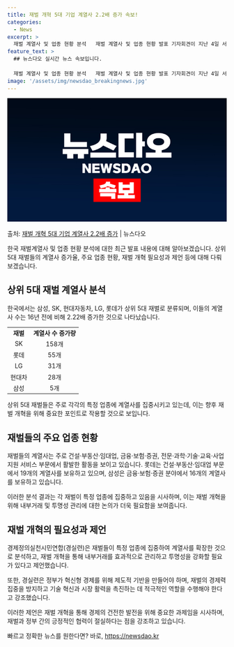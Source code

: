 ```yaml
---
title: 재벌 개혁 5대 기업 계열사 2.2배 증가 속보!
categories:
  - News
excerpt: >
  재벌 계열사 및 업종 현황 분석   재벌 계열사 및 업종 현황 발표 기자회견이 지난 4일 서울 종로구 경제정…
feature_text: >
  ## 뉴스다오 실시간 뉴스 속보입니다.

  재벌 계열사 및 업종 현황 분석   재벌 계열사 및 업종 현황 발표 기자회견이 지난 4일 서울 종로구 경제정…
image: '/assets/img/newsdao_breakingnews.jpg'
---
```


![뉴스다오 속보](/assets/img/newsdao_breakingnews.jpg)

<p>출처: <a href="https://newsdao.kr/4053" rel="dofollow">재벌 개혁 5대 기업 계열사 2.2배 증가</a> | 뉴스다오</p>

<p data-ke-size="size16">한국 재벌계열사 및 업종 현황 분석에 대한 최근 발표 내용에 대해 알아보겠습니다. 상위 5대 재벌들의 계열사 증가율, 주요 업종 현황, 재벌 개혁 필요성과 제언 등에 대해 다뤄보겠습니다.</p>

<h2 data-ke-size="size26">상위 5대 재벌 계열사 분석</h2>
한국에서는 삼성, SK, 현대자동차, LG, 롯데가 상위 5대 재벌로 분류되며, 이들의 계열사 수는 16년 전에 비해 2.22배 증가한 것으로 나타났습니다.

<table>
  <tr>
    <td style="text-align: center; height: 17px;"><b>재벌</b></td>
    <td style="text-align: center; height: 17px;"><b>계열사 수 증가량</b></td>
  </tr>
  <tr>
    <td style="text-align: center; height: 17px;">SK</td>
    <td style="text-align: center; height: 17px;">158개</td>
  </tr>
  <tr>
    <td style="text-align: center; height: 17px;">롯데</td>
    <td style="text-align: center; height: 17px;">55개</td>
  </tr>
  <tr>
    <td style="text-align: center; height: 17px;">LG</td>
    <td style="text-align: center; height: 17px;">31개</td>
  </tr>
  <tr>
    <td style="text-align: center; height: 17px;">현대차</td>
    <td style="text-align: center; height: 17px;">28개</td>
  </tr>
  <tr>
    <td style="text-align: center; height: 17px;">삼성</td>
    <td style="text-align: center; height: 17px;">5개</td>
  </tr>
</table>

<p data-ke-size="size16">상위 5대 재벌들은 주로 각각의 특정 업종에 계열사를 집중시키고 있는데, 이는 향후 재벌 개혁을 위해 중요한 포인트로 작용할 것으로 보입니다.</p>

<h2 data-ke-size="size26">재벌들의 주요 업종 현황</h2>
재벌들의 계열사는 주로 건설·부동산·임대업, 금융·보험·증권, 전문·과학·기술·교육·사업 지원 서비스 부문에서 활발한 활동을 보이고 있습니다. 롯데는 건설·부동산·임대업 부문에서 19개의 계열사를 보유하고 있으며, 삼성은 금융·보험·증권 분야에서 16개의 계열사를 보유하고 있습니다.

<p data-ke-size="size16">이러한 분석 결과는 각 재벌이 특정 업종에 집중하고 있음을 시사하며, 이는 재벌 개혁을 위해 내부거래 및 투명성 관리에 대한 논의가 더욱 필요함을 보여줍니다.</p>

<h2 data-ke-size="size26">재벌 개혁의 필요성과 제언</h2>
경제정의실천시민연합(경실련)은 재벌들이 특정 업종에 집중하여 계열사를 확장한 것으로 분석하고, 재벌 개혁을 통해 내부거래를 효과적으로 관리하고 투명성을 강화할 필요가 있다고 제언했습니다.

<p data-ke-size="size16">또한, 경실련은 정부가 혁신형 경제를 위해 제도적 기반을 만들어야 하며, 재벌의 경제력 집중을 방지하고 기술 혁신과 시장 활력을 촉진하는 데 적극적인 역할을 수행해야 한다고 강조했습니다.</p>

<p data-ke-size="size16">이러한 제언은 재벌 개혁을 통해 경제의 건전한 발전을 위해 중요한 과제임을 시사하며, 재벌과 정부 간의 긍정적인 협력이 절실하다는 점을 강조하고 있습니다.</p>

<p data-ke-size="size16"></p> 

빠르고 정확한 뉴스를 원한다면? 바로, <a href="https://newsdao.kr" rel="dofollow">https://newsdao.kr</a>


